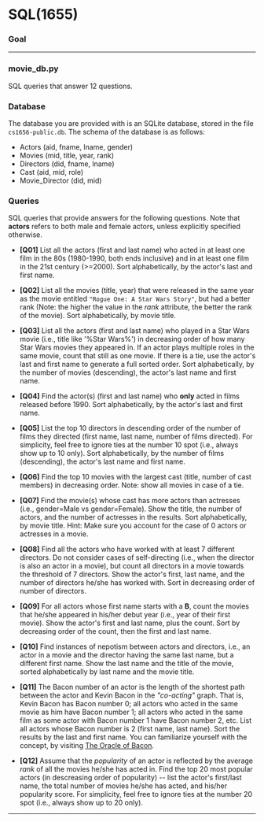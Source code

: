 # SQL(1655)

### Goal


---

### movie_db.py

SQL queries that answer 12 questions.

### Database

The database you are provided with is an SQLite database, stored in the file `cs1656-public.db`. The schema of the database is as follows:
* Actors (aid, fname, lname, gender)  
* Movies (mid, title, year, rank)  
* Directors (did, fname, lname)  
* Cast (aid, mid, role)  
* Movie_Director (did, mid)  


### Queries

SQL queries that provide answers for the following questions. Note that **actors** refers to both male and female actors, unless explicitly specified otherwise.

* **[Q01]** List all the actors (first and last name) who acted in at least one film in the 80s (1980-1990, both ends inclusive) and in at least one film in the 21st century (>=2000). Sort alphabetically, by the actor's last and first name.

* **[Q02]** List all the movies (title, year) that were released in the same year as the movie entitled `"Rogue One: A Star Wars Story"`, but had a better rank (Note: the higher the value in the *rank* attribute, the better the rank of the movie). Sort alphabetically, by movie title.  

* **[Q03]** List all the actors (first and last name) who played in a Star Wars movie (i.e., title like '%Star Wars%') in decreasing order of how many Star Wars movies they appeared in. If an actor plays multiple roles in the same movie, count that still as one movie. If there is a tie, use the actor's last and first name to generate a full sorted order. Sort alphabetically, by the number of movies (descending), the actor's last name and first name.  

* **[Q04]** Find the actor(s) (first and last name) who **only** acted in films released before 1990. Sort alphabetically, by the actor's last and first name.  

* **[Q05]** List the top 10 directors in descending order of the number of films they directed (first name, last name, number of films directed). For simplicity, feel free to ignore ties at the number 10 spot (i.e., always show up to 10 only). Sort alphabetically, by the number of films (descending), the actor's last name and first name.  

* **[Q06]** Find the top 10 movies with the largest cast (title, number of cast members) in decreasing order. Note: show all movies in case of a tie.  

* **[Q07]** Find the movie(s) whose cast has more actors than actresses (i.e., gender=Male vs gender=Female).  Show the title, the number of actors, and the number of actresses in the results. Sort alphabetically, by movie title. Hint: Make sure you account for the case of 0 actors or actresses in a movie.

* **[Q08]** Find all the actors who have worked with at least 7 different directors. Do not consider cases of self-directing (i.e., when the director is also an actor in a movie), but count all directors in a movie towards the threshold of 7 directors. Show the actor's first, last name, and the number of directors he/she has worked with. Sort in decreasing order of number of directors.

* **[Q09]** For all actors whose first name starts with a **B**, count the movies that he/she appeared in his/her debut year (i.e., year of their first movie). Show the actor's first and last name, plus the count. Sort by decreasing order of the count, then the first and last name.  

* **[Q10]** Find instances of nepotism between actors and directors, i.e., an actor in a movie and the director having the same last name, but a different first name. Show the last name and the title of the movie, sorted alphabetically by last name and the movie title.  

* **[Q11]** The Bacon number of an actor is the length of the shortest path between the actor and Kevin Bacon in the *"co-acting"* graph. That is, Kevin Bacon has Bacon number 0; all actors who acted in the same movie as him have Bacon number 1; all actors who acted in the same film as some actor with Bacon number 1 have Bacon number 2, etc. List all actors whose Bacon number is 2 (first name, last name). Sort the results by the last and first name. You can familiarize yourself with the concept, by visiting [The Oracle of Bacon](https://oracleofbacon.org).  

* **[Q12]** Assume that the *popularity* of an actor is reflected by the average *rank* of all the movies he/she has acted in. Find the top 20 most popular actors (in descreasing order of popularity) -- list the actor's first/last name, the total number of movies he/she has acted, and his/her popularity score. For simplicity, feel free to ignore ties at the number 20 spot (i.e., always show up to 20 only).  

---










